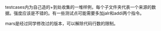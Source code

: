 testcases内为自己造的+到处收集的一堆样例，每个子文件夹代表一个来源的数据。强度应该是不错的。有一些测试点可能需要多加jalr和addi两个指令。

mars是经过同学修改过的版本，可以解除代码行数的限制。

